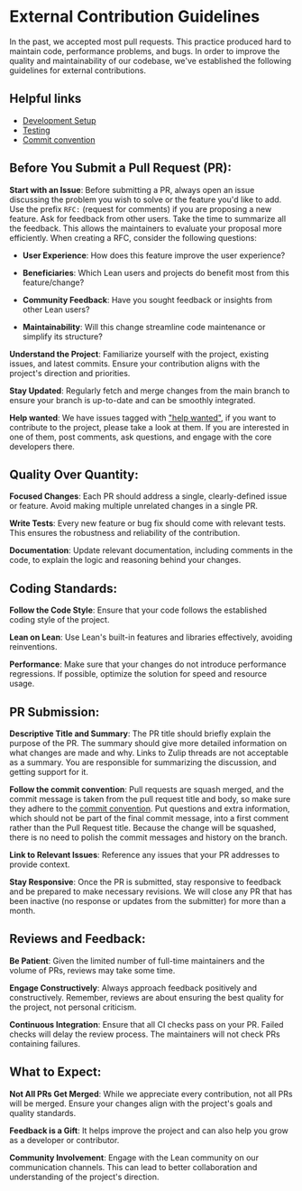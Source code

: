 External Contribution Guidelines
============

In the past, we accepted most pull requests. This practice produced hard to maintain code, performance problems, and bugs. In order to improve the quality and maintainability of our codebase, we've established the following guidelines for external contributions.

Helpful links
-------

* [Development Setup](./doc/dev/index.md)
* [Testing](./doc/dev/testing.md)
* [Commit convention](./doc/dev/commit_convention.md)

Before You Submit a Pull Request (PR):
-------

**Start with an Issue**: Before submitting a PR, always open an issue discussing the problem you wish to solve or the feature you'd like to add. Use the prefix `RFC:` (request for comments) if you are proposing a new feature. Ask for feedback from other users. Take the time to summarize all the feedback. This allows the maintainers to evaluate your proposal more efficiently. When creating a RFC, consider the following questions:

  - **User Experience**: How does this feature improve the user experience?

  - **Beneficiaries**: Which Lean users and projects do benefit most from this feature/change?

  - **Community Feedback**: Have you sought feedback or insights from other Lean users?

  - **Maintainability**: Will this change streamline code maintenance or simplify its structure?

**Understand the Project**: Familiarize yourself with the project, existing issues, and latest commits. Ensure your contribution aligns with the project's direction and priorities.

**Stay Updated**: Regularly fetch and merge changes from the main branch to ensure your branch is up-to-date and can be smoothly integrated.

**Help wanted**: We have issues tagged with ["help wanted"](https://github.com/leanprover/lean4/issues?q=is%3Aissue+is%3Aopen+label%3A%22help+wanted%22), if you want to contribute to the project, please take a look at them. If you are interested in one of them, post comments, ask questions, and engage with the core developers there.

Quality Over Quantity:
-----

**Focused Changes**: Each PR should address a single, clearly-defined issue or feature. Avoid making multiple unrelated changes in a single PR.

**Write Tests**: Every new feature or bug fix should come with relevant tests. This ensures the robustness and reliability of the contribution.

**Documentation**: Update relevant documentation, including comments in the code, to explain the logic and reasoning behind your changes.

Coding Standards:
----

**Follow the Code Style**: Ensure that your code follows the established coding style of the project.

**Lean on Lean**: Use Lean's built-in features and libraries effectively, avoiding reinventions.

**Performance**: Make sure that your changes do not introduce performance regressions. If possible, optimize the solution for speed and resource usage.

PR Submission:
---

**Descriptive Title and Summary**: The PR title should briefly explain the purpose of the PR. The summary should give more detailed information on what changes are made and why. Links to Zulip threads are not acceptable as a summary. You are responsible for summarizing the discussion, and getting support for it.

**Follow the commit convention**: Pull requests are squash merged, and the
commit message is taken from the pull request title and body, so make sure they adhere to the [commit convention](https://github.com/leanprover/lean4/blob/master/doc/dev/commit_convention.md). Put questions and extra information, which should not be part of the final commit message, into a first comment rather than the Pull Request title.
Because the change will be squashed, there is no need to polish the commit messages and history on the branch.

**Link to Relevant Issues**: Reference any issues that your PR addresses to provide context.

**Stay Responsive**: Once the PR is submitted, stay responsive to feedback and be prepared to make necessary revisions. We will close any PR that has been inactive (no response or updates from the submitter) for more than a month.

Reviews and Feedback:
----

**Be Patient**: Given the limited number of full-time maintainers and the volume of PRs, reviews may take some time.

**Engage Constructively**: Always approach feedback positively and constructively. Remember, reviews are about ensuring the best quality for the project, not personal criticism.

**Continuous Integration**: Ensure that all CI checks pass on your PR. Failed checks will delay the review process. The maintainers will not check PRs containing failures.

What to Expect:
----

**Not All PRs Get Merged**: While we appreciate every contribution, not all PRs will be merged. Ensure your changes align with the project's goals and quality standards.

**Feedback is a Gift**: It helps improve the project and can also help you grow as a developer or contributor.

**Community Involvement**: Engage with the Lean community on our communication channels. This can lead to better collaboration and understanding of the project's direction.
